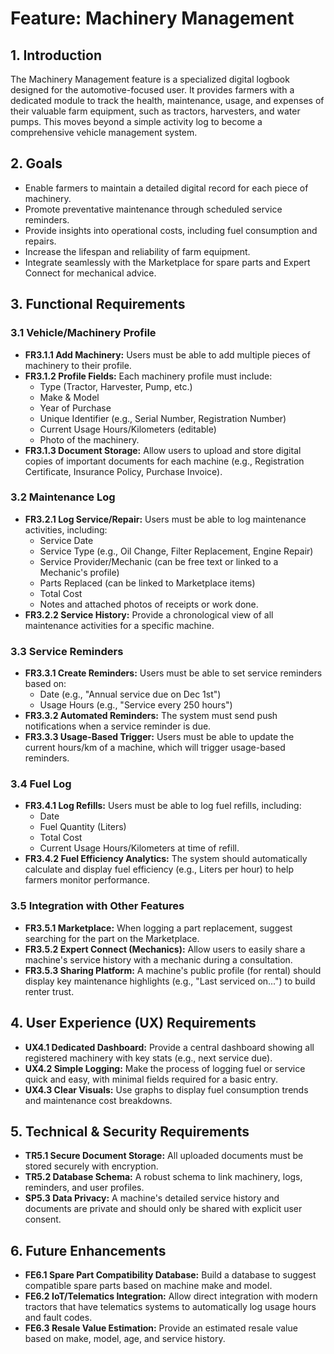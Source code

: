 # Feature: Machinery Management

## 1. Introduction

The Machinery Management feature is a specialized digital logbook designed for the automotive-focused user. It provides farmers with a dedicated module to track the health, maintenance, usage, and expenses of their valuable farm equipment, such as tractors, harvesters, and water pumps. This moves beyond a simple activity log to become a comprehensive vehicle management system.

## 2. Goals

*   Enable farmers to maintain a detailed digital record for each piece of machinery.
*   Promote preventative maintenance through scheduled service reminders.
*   Provide insights into operational costs, including fuel consumption and repairs.
*   Increase the lifespan and reliability of farm equipment.
*   Integrate seamlessly with the Marketplace for spare parts and Expert Connect for mechanical advice.

## 3. Functional Requirements

### 3.1 Vehicle/Machinery Profile
*   **FR3.1.1 Add Machinery:** Users must be able to add multiple pieces of machinery to their profile.
*   **FR3.1.2 Profile Fields:** Each machinery profile must include:
    *   Type (Tractor, Harvester, Pump, etc.)
    *   Make & Model
    *   Year of Purchase
    *   Unique Identifier (e.g., Serial Number, Registration Number)
    *   Current Usage Hours/Kilometers (editable)
    *   Photo of the machinery.
*   **FR3.1.3 Document Storage:** Allow users to upload and store digital copies of important documents for each machine (e.g., Registration Certificate, Insurance Policy, Purchase Invoice).

### 3.2 Maintenance Log
*   **FR3.2.1 Log Service/Repair:** Users must be able to log maintenance activities, including:
    *   Service Date
    *   Service Type (e.g., Oil Change, Filter Replacement, Engine Repair)
    *   Service Provider/Mechanic (can be free text or linked to a Mechanic's profile)
    *   Parts Replaced (can be linked to Marketplace items)
    *   Total Cost
    *   Notes and attached photos of receipts or work done.
*   **FR3.2.2 Service History:** Provide a chronological view of all maintenance activities for a specific machine.

### 3.3 Service Reminders
*   **FR3.3.1 Create Reminders:** Users must be able to set service reminders based on:
    *   Date (e.g., "Annual service due on Dec 1st")
    *   Usage Hours (e.g., "Service every 250 hours")
*   **FR3.3.2 Automated Reminders:** The system must send push notifications when a service reminder is due.
*   **FR3.3.3 Usage-Based Trigger:** Users must be able to update the current hours/km of a machine, which will trigger usage-based reminders.

### 3.4 Fuel Log
*   **FR3.4.1 Log Refills:** Users must be able to log fuel refills, including:
    *   Date
    *   Fuel Quantity (Liters)
    *   Total Cost
    *   Current Usage Hours/Kilometers at time of refill.
*   **FR3.4.2 Fuel Efficiency Analytics:** The system should automatically calculate and display fuel efficiency (e.g., Liters per hour) to help farmers monitor performance.

### 3.5 Integration with Other Features
*   **FR3.5.1 Marketplace:** When logging a part replacement, suggest searching for the part on the Marketplace.
*   **FR3.5.2 Expert Connect (Mechanics):** Allow users to easily share a machine's service history with a mechanic during a consultation.
*   **FR3.5.3 Sharing Platform:** A machine's public profile (for rental) should display key maintenance highlights (e.g., "Last serviced on...") to build renter trust.

## 4. User Experience (UX) Requirements

*   **UX4.1 Dedicated Dashboard:** Provide a central dashboard showing all registered machinery with key stats (e.g., next service due).
*   **UX4.2 Simple Logging:** Make the process of logging fuel or service quick and easy, with minimal fields required for a basic entry.
*   **UX4.3 Clear Visuals:** Use graphs to display fuel consumption trends and maintenance cost breakdowns.

## 5. Technical & Security Requirements

*   **TR5.1 Secure Document Storage:** All uploaded documents must be stored securely with encryption.
*   **TR5.2 Database Schema:** A robust schema to link machinery, logs, reminders, and user profiles.
*   **SP5.3 Data Privacy:** A machine's detailed service history and documents are private and should only be shared with explicit user consent.

## 6. Future Enhancements

*   **FE6.1 Spare Part Compatibility Database:** Build a database to suggest compatible spare parts based on machine make and model.
*   **FE6.2 IoT/Telematics Integration:** Allow direct integration with modern tractors that have telematics systems to automatically log usage hours and fault codes.
*   **FE6.3 Resale Value Estimation:** Provide an estimated resale value based on make, model, age, and service history.